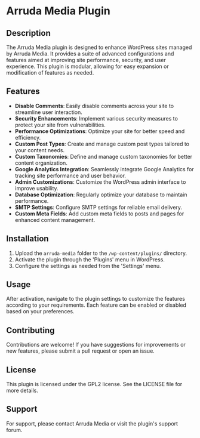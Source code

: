 # Arruda Media Plugin

## Description

The Arruda Media plugin is designed to enhance WordPress sites managed by Arruda Media. It provides a suite of advanced configurations and features aimed at improving site performance, security, and user experience. This plugin is modular, allowing for easy expansion or modification of features as needed.

## Features

- **Disable Comments**: Easily disable comments across your site to streamline user interaction.
- **Security Enhancements**: Implement various security measures to protect your site from vulnerabilities.
- **Performance Optimizations**: Optimize your site for better speed and efficiency.
- **Custom Post Types**: Create and manage custom post types tailored to your content needs.
- **Custom Taxonomies**: Define and manage custom taxonomies for better content organization.
- **Google Analytics Integration**: Seamlessly integrate Google Analytics for tracking site performance and user behavior.
- **Admin Customizations**: Customize the WordPress admin interface to improve usability.
- **Database Optimization**: Regularly optimize your database to maintain performance.
- **SMTP Settings**: Configure SMTP settings for reliable email delivery.
- **Custom Meta Fields**: Add custom meta fields to posts and pages for enhanced content management.

## Installation

1. Upload the `arruda-media` folder to the `/wp-content/plugins/` directory.
2. Activate the plugin through the 'Plugins' menu in WordPress.
3. Configure the settings as needed from the 'Settings' menu.

## Usage

After activation, navigate to the plugin settings to customize the features according to your requirements. Each feature can be enabled or disabled based on your preferences.

## Contributing

Contributions are welcome! If you have suggestions for improvements or new features, please submit a pull request or open an issue.

## License

This plugin is licensed under the GPL2 license. See the LICENSE file for more details.

## Support

For support, please contact Arruda Media or visit the plugin's support forum.